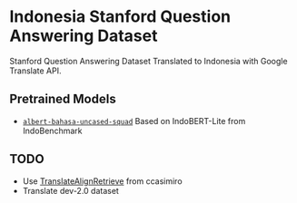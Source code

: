 # Indonesia Stanford Question Answering Dataset

Stanford Question Answering Dataset Translated to Indonesia with Google Translate API.

## Pretrained Models
- [`albert-bahasa-uncased-squad`](https://huggingface.co/Wikidepia/albert-bahasa-uncased-squad) Based on IndoBERT-Lite from IndoBenchmark

## TODO

- Use [TranslateAlignRetrieve](https://github.com/ccasimiro88/TranslateAlignRetrieve) from ccasimiro
- Translate dev-2.0 dataset
